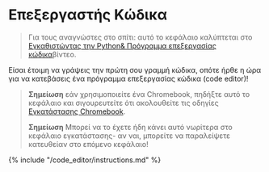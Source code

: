 # Επεξεργαστής Κώδικα

> Για τους αναγνώστες στο σπίτι: αυτό το κεφάλαιο καλύπτεται στο [ Εγκαθιστώντας την Python& Πρόγραμμα επεξεργασίας κώδικα](https://www.youtube.com/watch?v=pVTaqzKZCdA&t=4m43s)βίντεο.

Είσαι έτοιμη να γράψεις την πρώτη σου γραμμή κώδικα, οπότε ήρθε η ώρα για να κατεβάσεις ένα πρόγραμμα επεξεργασίας κώδικα (code editor)!

> **Σημείωση** εάν χρησιμοποιείτε ένα Chromebook, πηδήξτε αυτό το κεφάλαιο και σιγουρευτείτε ότι ακολουθείτε τις οδηγίες [Εγκατάστασης Chromebook](../chromebook_setup/README.md).
> 
> **Σημείωση** Μπορεί να το έχετε ήδη κάνει αυτό νωρίτερα στο κεφάλαιο εγκατάστασης- αν ναι, μπορείτε να παραλείψετε κατευθείαν στο επόμενο κεφάλαιο!

{% include "/code_editor/instructions.md" %}